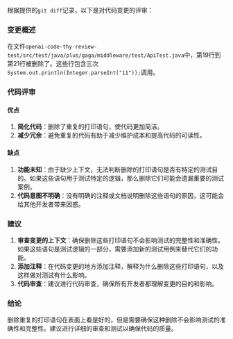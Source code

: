 根据提供的`git diff`记录，以下是对代码变更的评审：

### 变更概述
在文件`openai-code-thy-review-test/src/test/java/plus/gaga/middleware/test/ApiTest.java`中，第19行到第21行被删除了。这些行包含三次`System.out.println(Integer.parseInt("11"));`调用。

### 代码评审

#### 优点
1. **简化代码**：删除了重复的打印语句，使代码更加简洁。
2. **减少冗余**：避免重复的代码有助于减少维护成本和提高代码的可读性。

#### 缺点
1. **功能未知**：由于缺少上下文，无法判断删除的打印语句是否有特定的测试目的。如果这些语句用于测试特定的逻辑，那么删除它们可能会遗漏重要的测试案例。
2. **代码意图不明确**：没有明确的注释或文档说明删除这些语句的原因，这可能会给其他开发者带来困惑。

### 建议
1. **审查变更的上下文**：确保删除这些打印语句不会影响测试的完整性和准确性。如果这些语句是测试逻辑的一部分，需要添加新的测试用例来替代它们的功能。
2. **添加注释**：在代码变更的地方添加注释，解释为什么删除这些打印语句，以及这样做对测试有什么影响。
3. **代码审查**：建议进行代码审查，确保所有开发者都理解变更的目的和影响。

### 结论
删除重复的打印语句在表面上看是好的，但是需要确保这种删除不会影响测试的准确性和完整性。建议进行详细的审查和测试以确保代码的质量。